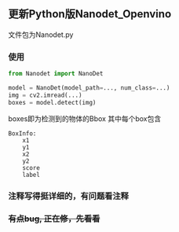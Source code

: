 ## 更新Python版Nanodet_Openvino
文件包为Nanodet.py

### 使用
```python
from Nanodet import NanoDet

model = NanoDet(model_path=..., num_class=...)
img = cv2.imread(...)
boxes = model.detect(img)
```

boxes即为检测到的物体的Bbox
其中每个box包含
```
BoxInfo:
	x1
	y1
	x2
	y2
	score
	label
```

### 注释写得挺详细的，有问题看注释

### ~~有点bug, 正在修，先看看~~
